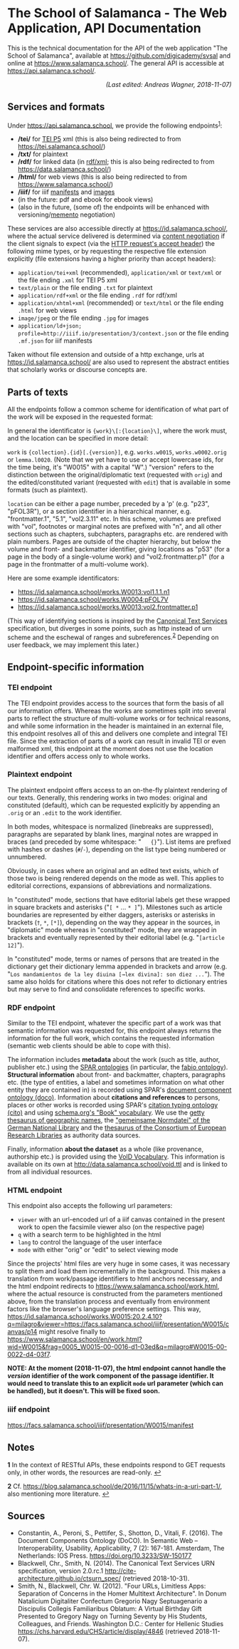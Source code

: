 # The School of Salamanca - The Web Application, API Documentation

This is the technical documentation for the API of the web application "The School of Salamanca",
available at <https://github.com/digicademy/svsal> and online at <https://www.salamanca.school/>.
The general API is accessible at <https://api.salamanca.school/>.

<div style="font-style: italic; text-align: right">(Last edited: Andreas Wagner, 2018-11-07)</div>

## Services and formats

Under <https://api.salamanca.school>, we provide the following endpoints<sup id="anchor1">[1](#fn1)</sup>:

* **/tei/** for [TEI P5](http://www.tei-c.org/release/doc/tei-p5-doc/en/html/index.html) xml (this is also being redirected to from <https://tei.salamanca.school/>)
* **/txt/** for plaintext
* **/rdf/** for linked data (in [rdf/xml](https://www.w3.org/TR/rdf11-primer/); this is also being redirected to from <https://data.salamanca.school/>)
* **/html/** for web views (this is also being redirected to from <https://www.salamanca.school/>)
* **/iiif/** for iiif [manifests](https://iiif.io/api/presentation/2.1/) and [images](https://iiif.io/api/image/2.1/)
* (in the future: pdf and ebook for ebook views)
* (also in the future, (some of) the endpoints will be enhanced with versioning/[memento](http://mementoweb.org/guide/howto/) negotiation)

These services are also accessible directly at <https://id.salamanca.school/>, where the actual service delivered is determined via [content negotiation](https://developer.mozilla.org/en-US/docs/Web/HTTP/Content_negotiation) if the client signals to expect (via the [HTTP request's accept header](https://www.w3.org/Protocols/HTTP/HTRQ_Headers.html#z3)) the following mime types, or by requesting the respective file extension explicitly (file extensions having a higher priority than accept headers):

* `application/tei+xml` (recommended), `application/xml` or `text/xml` or the file ending `.xml` for TEI P5 xml
* `text/plain` or the file ending `.txt` for plaintext
* `application/rdf+xml` or the file ending `.rdf` for rdf/xml
* `application/xhtml+xml` (recommended) or `text/html` or the file ending `.html` for web views
* `image/jpeg` or the file ending `.jpg` for images
* `application/ld+json; profile=http://iiif.io/presentation/3/context.json` or the file ending `.mf.json` for iiif manifests

Taken without file extension and outside of a http exchange, urls at <https://id.salamanca.school/> are also used to represent the abstract entities that scholarly works or discourse concepts are.

## Parts of texts

All the endpoints follow a common scheme for identification of what part of the work will be exposed in the requested format:

In general the identificator is `{work}\[:{location}\]`, where the work must, and the location can be specified in more detail:

`work` is `{collection}.{id}[.{version}]`, e.g. `works.w0015`, `works.w0002.orig` or `lemma.l0020`. (Note that we yet have to use or accept lowercase ids, for the time being, it's "W0015" with a capital "W".) "version" refers to the distinction between the original/diplomatic text (requested with `orig`) and the edited/constituted variant (requested with `edit`) that is available in some formats (such as plaintext).

`location` can be either a page number, preceded by a 'p' (e.g. "p23", "pFOL3R"), or a section identifier in a hierarchical manner, e.g. "frontmatter.1", "5.1", "vol2.3.11" etc. In this scheme, volumes are prefixed with "vol", footnotes or marginal notes are prefixed with "n", and all other sections such as chapters, subchapters, paragraphs etc. are rendered with plain numbers. Pages are outside of the chapter hierarchy, but below the volume and front- and backmatter identifier, giving locations as "p53" (for a page in the body of a single-volume work) and "vol2.frontmatter.p1" (for a page in the frontmatter of a multi-volume work).

Here are some example identificators:

* <https://id.salamanca.school/works.W0013:vol1.1.1.n1>
* <https://id.salamanca.school/works.W0004:pFOL7V>
* <https://id.salamanca.school/works.W0013:vol2.frontmatter.p1>

(This way of identifying sections is inspired by the [Canonical Text Services](http://cite-architecture.github.io/ctsurn/overview/) specification, but diverges in some points, such as http instead of urn scheme and the eschewal of ranges and subreferences.<sup id="anchor2">[2](#fn2)</sup> Depending on user feedback, we may implement this later.)

## Endpoint-specific information

### TEI endpoint

The TEI endpoint provides access to the sources that form the basis of all our information offers. Whereas the works are sometimes split into several parts to reflect the structure of multi-volume works or for technical reasons, and while some information in the header is maintained in an external file, this endpoint resolves all of this and delivers one complete and integral TEI file. Since the extraction of parts of a work can result in invalid TEI or even malformed xml, this endpoint at the moment does not use the location identifier and offers access only to whole works.

### Plaintext endpoint

The plaintext endpoint offers access to an on-the-fly plaintext rendering of our texts. Generally, this rendering works in two modes: original and constituted (default), which can be requested explicitly by appending an `.orig` or an `.edit` to the work identifier.

In both modes, whitespace is normalized (linebreaks are suppressed), paragraphs are separated by blank lines, marginal notes are wrapped in braces (and preceded by some whitespace: "`   {}`"). List items are prefixed with hashes or dashes (`#`/`-`), depending on the list type being numbered or unnumbered.

Obviously, in cases where an original and an edited text exists, which of those two is being rendered depends on the mode as well. This applies to editorial corrections, expansions of abbreviations and normalizations.

In "constituted" mode, sections that have editorial labels get these wrapped in square brackets and asterisks ("`[ *` ... `* ]`"). Milestones such as article boundaries are represented by either daggers, asterisks or asterisks in brackets (`†`, `*`, `[*]`), depending on the way they appear in the sources, in "diplomatic" mode whereas in "constituted" mode, they are wrapped in brackets and eventually represented by their editorial label (e.g. "`[article 12]`").

In "constituted" mode, terms or names of persons that are treated in the dictionary get their dictionary lemma appended in brackets and arrow (e.g. "`Los mandamientos de la ley diuina [→lex divina]: son diez ...`"). The same also holds for citations where this does not refer to dictionary entries but may serve to find and consolidate references to specific works.

### RDF endpoint

Similar to the TEI endpoint, whatever the specific part of a work was that semantic information was requested for, this endpoint always returns the information for the full work, which contains the requested information (semantic web clients should be able to cope with this).

The information includes **metadata** about the work (such as title, author, publisher etc.) using the [SPAR ontologies](http://www.sparontologies.net/) (in particular, the [fabio ontology](http://www.sparontologies.net/ontologies/fabio)). **Structural information** about front- and backmatter, chapters, paragraphs etc. (the type of entities, a label and sometimes information on what other entity they are contained in) is recorded using SPAR's [document component ontology (doco)](http://www.sparontologies.net/ontologies/doco). Information about **citations and references** to persons, places or other works is recorded using SPAR's [citation typing ontology (cito)](http://www.sparontologies.net/ontologies/cito) and using [schema.org's "Book" vocabulary](https://schema.org/Book). We use the [getty thesaurus of geographic names](http://www.getty.edu/research/tools/vocabularies/tgn/index.html), the ["gemeinsame Normdatei" of the German National Library](http://www.dnb.de/DE/Standardisierung/GND/gnd_node.html) and the [thesaurus of the Consortium of European Research Libraries](https://data.cerl.org/thesaurus/_search) as authority data sources.

Finally, information **about the dataset** as a whole (like provenance, authorship etc.) is provided using the [VoID Vocabulary](https://www.w3.org/TR/void/). This information is available on its own at <http://data.salamanca.school/void.ttl> and is linked to from all individual resources.

### HTML endpoint

This endpoint also accepts the following url parameters:

* `viewer` with an url-encoded url of a iiif canvas contained in the present work to open the facsimile viewer also (on the respective page)
* `q` with a search term to be highlighted in the html
* `lang` to control the language of the user interface
* `mode` with either "orig" or "edit" to select viewing mode

Since the projects' html files are very huge in some cases, it was necessary to split them and load them incrementally in the background. This makes a translation from work/passage identifiers to html anchors necessary, and the html endpoint redirects to <https://www.salamanca.school/work.html>, where the actual resource is constructed from the parameters mentioned above, from the translation process and eventually from environment factors like the browser's language preference settings. This way, <https://id.salamanca.school/works.W0015:20.2.4.10?q=milagro&viewer=https://facs.salamanca.school/iiif/presentation/W0015/canvas/p14> might resolve finally to <https://www.salamanca.school/en/work.html?wid=W0015&frag=0005_W0015-00-0016-d1-03ed&q=milagro#W0015-00-0022-d4-03f7>.

**NOTE: At the moment (2018-11-07), the html endpoint cannot handle the *version* identifier of the work component of the passage identifier. It would need to translate this to an explicit `mode` url parameter (which can be handled), but it doesn't. This will be fixed soon.**

### iiif endpoint

<https://facs.salamanca.school/iiif/presentation/W0015/manifest>

## Notes

<b id="fn1">1</b> In the context of RESTful APIs, these endpoints respond to GET requests only, in other words, the resources are read-only. [↩](#anchor1)

<b id="fn2">2</b> Cf. <https://blog.salamanca.school/de/2016/11/15/whats-in-a-uri-part-1/>, also mentioning more literature. [↩](#anchor2)



## Sources

* Constantin, A., Peroni, S., Pettifer, S., Shotton, D., Vitali, F. (2016). The Document Components Ontology (DoCO). In Semantic Web – Interoperability, Usability, Applicability, 7 (2): 167-181. Amsterdam, The Netherlands: IOS Press. https://doi.org/10.3233/SW-150177
* Blackwell, Chr., Smith, N. (2014). The Canonical Text Services URN specification, version 2.0.rc.1 <http://cite-architecture.github.io/ctsurn_spec/> (retrieved 2018-10-31).
* Smith, N., Blackwell, Chr. W. (2012). "Four URLs, Limitless Apps: Separation of Concerns in the Homer Multitext Architecture". In Donum Natalicium Digitaliter Confectum Gregorio Nagy Septuagenario a Discipulis Collegis Familiaribus Oblatum: A Virtual Birthday Gift Presented to Gregory Nagy on Turning Seventy by His Students, Colleagues, and Friends. Washington D.C.: Center for Hellenic Studies <https://chs.harvard.edu/CHS/article/display/4846> (retrieved 2018-11-07).
